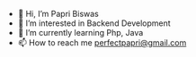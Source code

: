 - 👋 Hi, I’m Papri Biswas
- 👀 I’m interested in Backend Development
- 🌱 I’m currently learning Php, Java
- 📫 How to reach me perfectpapri@gmail.com


<!---
PapriBiswas2023/PapriBiswas2023 is a ✨ special ✨ repository because its `README.md` (this file) appears on your GitHub profile.
You can click the Preview link to take a look at your changes.
--->
